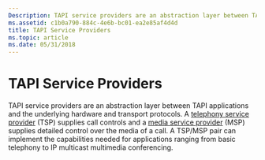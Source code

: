 ```yaml
---
Description: TAPI service providers are an abstraction layer between TAPI applications and the underlying hardware and transport protocols.
ms.assetid: c1b0a790-884c-4e6b-bc01-ea2e85af4d4d
title: TAPI Service Providers
ms.topic: article
ms.date: 05/31/2018
---
```


# TAPI Service Providers

TAPI service providers are an abstraction layer between TAPI applications and the underlying hardware and transport protocols. A [telephony service provider](telephony-service-providers-start-page.md) (TSP) supplies call controls and a [media service provider](./media-service-providers-start-page.md) (MSP) supplies detailed control over the media of a call. A TSP/MSP pair can implement the capabilities needed for applications ranging from basic telephony to IP multicast multimedia conferencing.

 

 